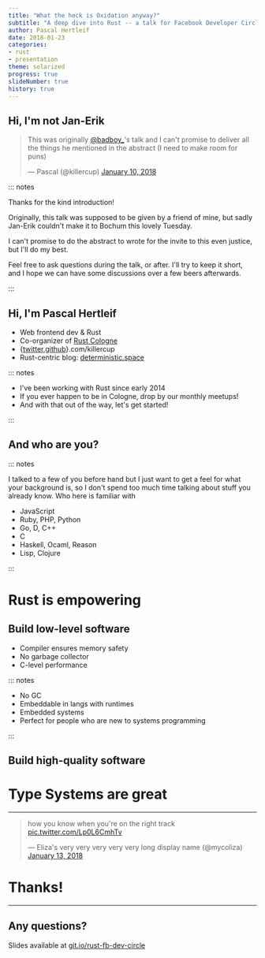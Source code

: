 ```yaml
---
title: "What the heck is Oxidation anyway?"
subtitle: "A deep dive into Rust -- a talk for Facebook Developer Circle Ruhr"
author: Pascal Hertleif
date: 2018-01-23
categories:
- rust
- presentation
theme: solarized
progress: true
slideNumber: true
history: true
---
```

## Hi, I'm not Jan-Erik

<blockquote class="twitter-tweet" data-lang="en">
  <p lang="en" dir="ltr">
    This was originally
    <a href="https://twitter.com/badboy_?ref_src=twsrc%5Etfw">@badboy_</a>&#39;s
    talk and I can&#39;t promise to deliver all the things he mentioned in the abstract
    (I need to make room for puns)
  </p>
  &mdash; Pascal (@killercup)
  <a href="https://twitter.com/killercup/status/951080111570333696?ref_src=twsrc%5Etfw">January 10, 2018</a>
</blockquote>
<script async src="https://platform.twitter.com/widgets.js" charset="utf-8"></script>

::: notes

Thanks for the kind introduction!

Originally, this talk was supposed to be given by a friend of mine, but sadly Jan-Erik couldn't make it to Bochum this lovely Tuesday.

I can't promise to do the abstract to wrote for the invite to this even justice, but I'll do my best.

Feel free to ask questions during the talk, or after. I'll try to keep it short, and I hope we can have some discussions over a few beers afterwards.

:::

## Hi, I'm Pascal Hertleif

- Web frontend dev & Rust
- Co-organizer of [Rust Cologne]
- {[twitter],[github]}.com/killercup
- Rust-centric blog: [deterministic.space]

[Rust Cologne]: http://rust.cologne/
[twitter]: https://twitter.com/killercup
[github]: https://github.com/killercup
[deterministic.space]: https://deterministic.space/

::: notes

- I've been working with Rust since early 2014
- If you ever happen to be in Cologne, drop by our monthly meetups!
- And with that out of the way, let's get started!

:::

## And who are you?

::: notes

I talked to a few of you before hand but I just want to get a feel for what your background is, so I don't spend too much time talking about stuff you already know.
Who here is familiar with

- JavaScript
- Ruby, PHP, Python
- Go, D, C++
- C
- Haskell, Ocaml, Reason
- Lisp, Clojure

:::

# Rust is empowering

## Build low-level software

- Compiler ensures memory safety
- No garbage collector
- C-level performance

::: notes

- No GC
 - Embeddable in langs with runtimes
 - Embedded systems
- Perfect for people who are new to systems programming

:::

## Build high-quality software

## 

# Type Systems are great

---

<blockquote class="twitter-tweet" data-lang="en">
  <p lang="en" dir="ltr">
    how you know when you&#39;re on the right track
    <a href="https://t.co/Lp0L6CmhTv">pic.twitter.com/Lp0L6CmhTv</a>
  </p>
  &mdash; Eliza&#39;s very very very very very long display name (@mycoliza)
  <a href="https://twitter.com/mycoliza/status/951982713736781824?ref_src=twsrc%5Etfw">January 13, 2018</a>
</blockquote>

## 

# Thanks!

- - -

## Any questions?

Slides available at [git.io/rust-fb-dev-circle](https://git.io/rust-fb-dev-circle)
